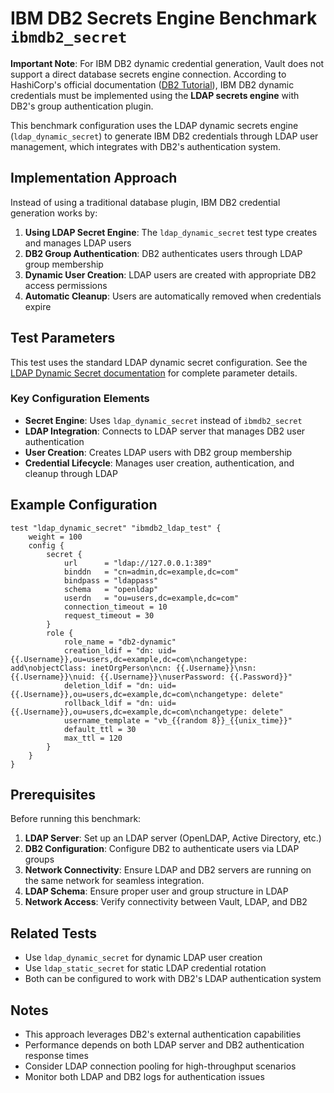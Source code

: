 # IBM DB2 Secrets Engine Benchmark `ibmdb2_secret`

**Important Note**: For IBM DB2 dynamic credential generation, Vault does not support a direct database secrets engine connection. According to HashiCorp's official documentation ([DB2 Tutorial](https://developer.hashicorp.com/vault/docs/secrets/databases/db2#tutorial)), IBM DB2 dynamic credentials must be implemented using the **LDAP secrets engine** with DB2's group authentication plugin.

This benchmark configuration uses the LDAP dynamic secrets engine (`ldap_dynamic_secret`) to generate IBM DB2 credentials through LDAP user management, which integrates with DB2's authentication system.

## Implementation Approach

Instead of using a traditional database plugin, IBM DB2 credential generation works by:

1. **Using LDAP Secret Engine**: The `ldap_dynamic_secret` test type creates and manages LDAP users
2. **DB2 Group Authentication**: DB2 authenticates users through LDAP group membership
3. **Dynamic User Creation**: LDAP users are created with appropriate DB2 access permissions
4. **Automatic Cleanup**: Users are automatically removed when credentials expire

## Test Parameters

This test uses the standard LDAP dynamic secret configuration. See the [LDAP Dynamic Secret documentation](./secret-ldap-dynamic.md) for complete parameter details.

### Key Configuration Elements

- **Secret Engine**: Uses `ldap_dynamic_secret` instead of `ibmdb2_secret`
- **LDAP Integration**: Connects to LDAP server that manages DB2 user authentication
- **User Creation**: Creates LDAP users with DB2 group membership
- **Credential Lifecycle**: Manages user creation, authentication, and cleanup through LDAP

## Example Configuration

```hcl
test "ldap_dynamic_secret" "ibmdb2_ldap_test" {
    weight = 100
    config {
        secret {
            url      = "ldap://127.0.0.1:389"
            binddn   = "cn=admin,dc=example,dc=com"
            bindpass = "ldappass"
            schema   = "openldap"
            userdn   = "ou=users,dc=example,dc=com"
            connection_timeout = 10
            request_timeout = 30
        }
        role {
            role_name = "db2-dynamic"
            creation_ldif = "dn: uid={{.Username}},ou=users,dc=example,dc=com\nchangetype: add\nobjectClass: inetOrgPerson\ncn: {{.Username}}\nsn: {{.Username}}\nuid: {{.Username}}\nuserPassword: {{.Password}}"
            deletion_ldif = "dn: uid={{.Username}},ou=users,dc=example,dc=com\nchangetype: delete"
            rollback_ldif = "dn: uid={{.Username}},ou=users,dc=example,dc=com\nchangetype: delete"
            username_template = "vb_{{random 8}}_{{unix_time}}"
            default_ttl = 30
            max_ttl = 120
        }
    }
}
```

## Prerequisites

Before running this benchmark:

1. **LDAP Server**: Set up an LDAP server (OpenLDAP, Active Directory, etc.)
2. **DB2 Configuration**: Configure DB2 to authenticate users via LDAP groups
3. **Network Connectivity**: Ensure LDAP and DB2 servers are running on the same network for seamless integration.
4. **LDAP Schema**: Ensure proper user and group structure in LDAP
5. **Network Access**: Verify connectivity between Vault, LDAP, and DB2

## Related Tests

- Use `ldap_dynamic_secret` for dynamic LDAP user creation
- Use `ldap_static_secret` for static LDAP credential rotation
- Both can be configured to work with DB2's LDAP authentication system

## Notes

- This approach leverages DB2's external authentication capabilities
- Performance depends on both LDAP server and DB2 authentication response times
- Consider LDAP connection pooling for high-throughput scenarios
- Monitor both LDAP and DB2 logs for authentication issues